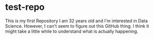 # test-repo
This is my first Repository 
I am 32 years old and I'm interested in Data Science. 
However, I can't seem to figure out this GitHub thing.  I think it might take a little while to understand what is actually happening. 
